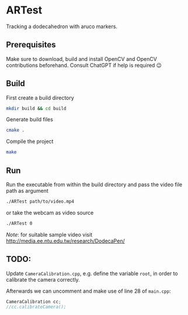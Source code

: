 # ARTest
Tracking a dodecahedron with aruco markers.  

## Prerequisites

Make sure to download, build and install OpenCV and OpenCV contributions beforehand. Consult ChatGPT if help is required 😉

## Build

First create a build directory
```bash
mkdir build && cd build
```

Generate build files
```bash
cmake .
```
Compile the project
```bash
make 
```

## Run

Run the executable from within the build directory and pass the video file path as argument
```bash
./ARTest path/to/video.mp4
```

or take the webcam as video source
```bash
./ARTest 0
```

*Note*: for suitable sample video visit http://media.ee.ntu.edu.tw/research/DodecaPen/

## TODO:
Update `CameraCalibration.cpp`, e.g. define the variable `root`, in order to calibrate the camera correctly.

Afterwards we can uncomment and make use of line 28 of `main.cpp`:

```cpp
CameraCalibration cc;
//cc.calibrateCamera();
```
